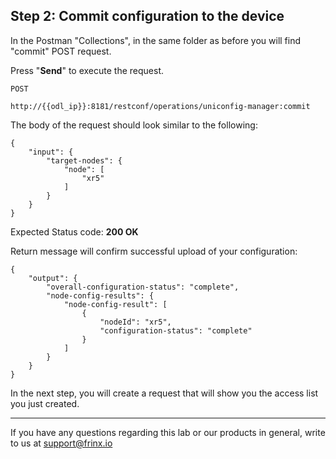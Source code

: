 ## Step 2: Commit configuration to the device 

In the Postman "Collections", in the same folder as before you will find "commit" POST request.


Press "**Send**" to execute the request.

```
POST

http://{{odl_ip}}:8181/restconf/operations/uniconfig-manager:commit
```


The body of the request should look similar to the following:

```
{
    "input": {
        "target-nodes": {
            "node": [
                "xr5"
            ]
        }
    }
}
```

Expected Status code: **200 OK**

Return message will confirm successful upload of your configuration:

```
{
    "output": {
        "overall-configuration-status": "complete",
        "node-config-results": {
            "node-config-result": [
                {
                    "nodeId": "xr5",
                    "configuration-status": "complete"
                }
            ]
        }
    }
}
```

In the next step, you will create a request that will show you the access list you just created.

---
If you have any questions regarding this lab or our products in general, write to us at [support@frinx.io](mailto:support@frinx.io)